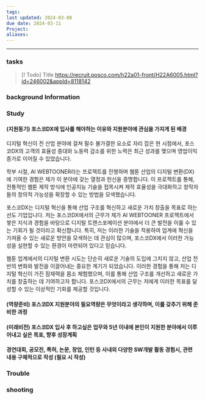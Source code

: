 ```yaml
---
tags: 
last updated: 2024-03-08
due date: 2024-03-11
Project: 
aliases:
---
```

--- 
### tasks

> [! Todo] Title
> https://recruit.posco.com/h22a01-front/H22A6005.html?id=246002&appId=8118142

### background Information



### Study
#### (지원동기) 포스코DX에 입사를 해야하는 이유와 지원분야에 관심을 가지게 된 배경

디지털 혁신이 전 산업 분야에 걸쳐 필수 불가결한 요소로 자리 잡은 현 시점에서, 포스코DX의 고객의 효율성 증대와 노동력 감소를 위한 노력은 최근 성과를 맺으며 영업이익 증가로 이어질 수 있었습니다.

학부 시절, AI WEBTOONER라는 프로젝트를 진행하며 웹툰 산업의 디지털 변환(DX)에 기여한 경험은 제가 이 분야에 갖는 열정과 헌신을 증명합니다. 이 프로젝트를 통해, 전통적인 웹툰 제작 방식에 인공지능 기술을 접목시켜 제작 효율성을 극대화하고 창작자들의 창의적 가능성을 확장할 수 있는 방법을 모색했습니다.

포스코DX는 디지털 혁신을 통해 산업 구조를 혁신하고 새로운 가치 창출을 목표로 하는 선도 기업입니다. 저는 포스코DX에서의 근무가 제가 AI WEBTOONER 프로젝트에서 쌓은 지식과 경험을 바탕으로 디지털 트랜스포메이션 분야에서 더 큰 발전을 이룰 수 있는 기회가 될 것이라고 확신합니다. 특히, 저는 이러한 기술을 적용하여 업계에 혁신을 가져올 수 있는 새로운 방안을 모색하는 데 관심이 많으며, 포스코DX에서 이러한 가능성을 실현할 수 있는 환경이 마련되어 있다고 믿습니다.

웹툰 업계에서의 디지털 변환 시도는 단순히 새로운 기술의 도입에 그치지 않고, 산업 전반의 변화와 발전을 이끌어내는 중요한 계기가 되었습니다. 이러한 경험을 통해 저는 디지털 혁신이 가진 잠재력을 몸소 체험했으며, 이를 통해 산업 구조를 개선하고 새로운 가치를 창출하는 데 기여하고자 합니다. 포스코DX에서의 근무는 저에게 이러한 목표를 달성할 수 있는 이상적인 기회를 제공할 것입니다.

#### (역량준비) 포스코DX 지원분야의 필요역량은 무엇이라고 생각하며, 이를 갖추기 위해 준비한 과정


#### (미래비전) 포스코DX 입사 후 하고싶은 업무와 5년 이내에 본인이 지원한 분야에서 이루어내고 싶은 목표, 향후 성장계획

#### 경연대회, 공모전, 특허, 논문, 창업, 인턴 등 사내외 다양한 SW개발 활동 경험시, 관련 내용 구체적으로 작성 (필요 시 작성)


### Trouble





### shooting
